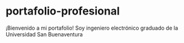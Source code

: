 # portafolio-profesional
¡Bienvenido a mi portafolio! Soy ingeniero electrónico graduado de la Universidad San Buenaventura 
